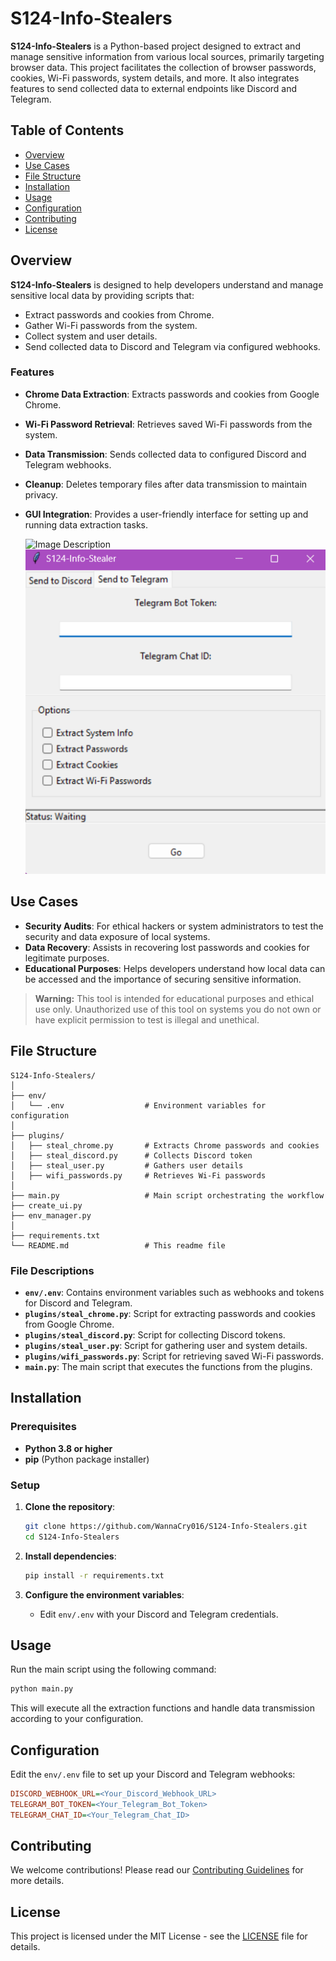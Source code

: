# S124-Info-Stealers

**S124-Info-Stealers** is a Python-based project designed to extract and manage sensitive information from various local sources, primarily targeting browser data. This project facilitates the collection of browser passwords, cookies, Wi-Fi passwords, system details, and more. It also integrates features to send collected data to external endpoints like Discord and Telegram.

## Table of Contents

- [Overview](#overview)
- [Use Cases](#use-cases)
- [File Structure](#file-structure)
- [Installation](#installation)
- [Usage](#usage)
- [Configuration](#configuration)
- [Contributing](#contributing)
- [License](#license)

## Overview

**S124-Info-Stealers** is designed to help developers understand and manage sensitive local data by providing scripts that:
- Extract passwords and cookies from Chrome.
- Gather Wi-Fi passwords from the system.
- Collect system and user details.
- Send collected data to Discord and Telegram via configured webhooks.

### Features

- **Chrome Data Extraction**: Extracts passwords and cookies from Google Chrome.
- **Wi-Fi Password Retrieval**: Retrieves saved Wi-Fi passwords from the system.
- **Data Transmission**: Sends collected data to configured Discord and Telegram webhooks.
- **Cleanup**: Deletes temporary files after data transmission to maintain privacy.
- **GUI Integration**: Provides a user-friendly interface for setting up and running data extraction tasks.
  
  ![Image Description](images/ui.png)
  ![Image Description](images/ui2.png)

## Use Cases

- **Security Audits**: For ethical hackers or system administrators to test the security and data exposure of local systems.
- **Data Recovery**: Assists in recovering lost passwords and cookies for legitimate purposes.
- **Educational Purposes**: Helps developers understand how local data can be accessed and the importance of securing sensitive information.

> **Warning:** This tool is intended for educational purposes and ethical use only. Unauthorized use of this tool on systems you do not own or have explicit permission to test is illegal and unethical.

## File Structure

```
S124-Info-Stealers/
│
├── env/
│   └── .env                  # Environment variables for configuration
│
├── plugins/
│   ├── steal_chrome.py       # Extracts Chrome passwords and cookies
│   ├── steal_discord.py      # Collects Discord token
│   ├── steal_user.py         # Gathers user details
│   ├── wifi_passwords.py     # Retrieves Wi-Fi passwords
│
├── main.py                   # Main script orchestrating the workflow
├── create_ui.py
├── env_manager.py    
│
├── requirements.txt 
└── README.md                 # This readme file
```

### File Descriptions

- **`env/.env`**: Contains environment variables such as webhooks and tokens for Discord and Telegram.
- **`plugins/steal_chrome.py`**: Script for extracting passwords and cookies from Google Chrome.
- **`plugins/steal_discord.py`**: Script for collecting Discord tokens.
- **`plugins/steal_user.py`**: Script for gathering user and system details.
- **`plugins/wifi_passwords.py`**: Script for retrieving saved Wi-Fi passwords.
- **`main.py`**: The main script that executes the functions from the plugins.

## Installation

### Prerequisites

- **Python 3.8 or higher**
- **pip** (Python package installer)

### Setup

1. **Clone the repository**:
   ```sh
   git clone https://github.com/WannaCry016/S124-Info-Stealers.git
   cd S124-Info-Stealers
   ```

2. **Install dependencies**:
   ```sh
   pip install -r requirements.txt
   ```

3. **Configure the environment variables**:
   - Edit `env/.env` with your Discord and Telegram credentials.

## Usage

Run the main script using the following command:

```sh
python main.py
```

This will execute all the extraction functions and handle data transmission according to your configuration.

## Configuration

Edit the `env/.env` file to set up your Discord and Telegram webhooks:

```ini
DISCORD_WEBHOOK_URL=<Your_Discord_Webhook_URL>
TELEGRAM_BOT_TOKEN=<Your_Telegram_Bot_Token>
TELEGRAM_CHAT_ID=<Your_Telegram_Chat_ID>
```

## Contributing

We welcome contributions! Please read our [Contributing Guidelines](CONTRIBUTING.md) for more details.

## License

This project is licensed under the MIT License - see the [LICENSE](LICENSE) file for details.
